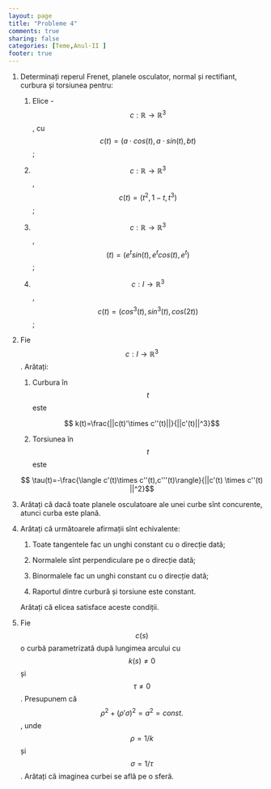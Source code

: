 ```yaml
---
layout: page
title: "Probleme 4"
comments: true
sharing: false
categories: [Teme,Anul-II ]
footer: true
---
```


1. Determinați reperul Frenet, planele osculator, normal și rectifiant, curbura
   și torsiunea pentru:


   1. Elice - $$c:\mathbb{R} \to \mathbb{R}^3$$, cu $$c(t)=\left(a \cdot cos(t), a \cdot sin(t), bt\right)$$;

   2. $$c: \mathbb{R} \to \mathbb{R}^3$$, $$c(t)=\left(t^2,1-t,t^3 \right)$$;

   3. $$c: \mathbb{R} \to \mathbb{R}^3$$, $$(t)=\left(e^t sin(t),e^t cos(t),e^t\right)$$;

   4. $$c: I \to \mathbb{R}^3$$, $$c(t)=\left( cos^3(t), sin^3(t), cos(2t) \right)$$;

2. Fie $$c:I \to \mathbb{R}^3$$. Arătați:

    1. Curbura în $$t$$ este
	
	$$ k(t)=\frac{||c(t)'\times c''(t)||}{||c'(t)||^3}$$

    2. Torsiunea în $$t$$ este 

	$$ \tau(t)=-\frac{\langle c'(t)\times c''(t),c'''(t)\rangle}{||c'(t)
	\times c''(t) ||^2}$$

3. Arătați că dacă toate planele osculatoare ale unei curbe sînt concurente, atunci curba este plană.

4. Arătați că următoarele afirmații sînt echivalente:


    1. Toate tangentele fac un unghi constant cu o direcție dată;

    2. Normalele sînt perpendiculare pe o direcție dată;

    3. Binormalele fac un unghi constant cu o direcție dată;

    4. Raportul dintre curbură și torsiune este constant.

   Arătați că elicea satisface aceste condiții. 

5. Fie $$c(s)$$ o curbă parametrizată după lungimea arcului cu $$k(s) \neq 0$$
   și $$\tau \neq 0$$. Presupunem că $$ \rho^2+(\rho'\sigma)^2=a^2=const.$$,
   unde $$\rho =1/k$$ și $$\sigma =1/\tau$$. Arătați că imaginea curbei se află
   pe o sferă.

